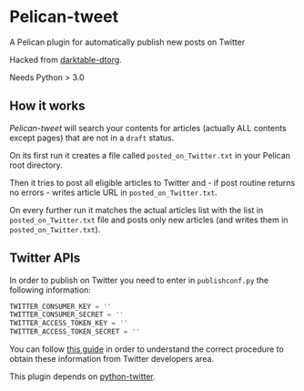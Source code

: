 # Pelican-tweet

A Pelican plugin for automatically publish new posts on Twitter

Hacked from [darktable-dtorg](https://github.com/darktable-org/dtorg).

Needs Python > 3.0

## How it works

*Pelican-tweet* will search your contents for articles (actually ALL contents except pages) that are not in a `draft` status.

On its first run it creates a file called `posted_on_Twitter.txt` in your Pelican root directory.

Then it tries to post all eligible articles to Twitter and - if post routine returns no errors - writes article URL in `posted_on_Twitter.txt`.

On every further run it matches the actual articles list with the list in `posted_on_Twitter.txt` file and posts only new articles (and writes them in `posted_on_Twitter.txt`).

## Twitter APIs

In order to publish on Twitter you need to enter in `publishconf.py` the following information:

``` python
TWITTER_CONSUMER_KEY = ''
TWITTER_CONSUMER_SECRET = ''
TWITTER_ACCESS_TOKEN_KEY = ''
TWITTER_ACCESS_TOKEN_SECRET = ''
```

You can follow [this guide](https://www.slickremix.com/docs/how-to-get-api-keys-and-tokens-for-twitter/) in order to understand the correct procedure to obtain these information from Twitter developers area.

This plugin depends on [python-twitter](https://code.google.com/archive/p/python-twitter/).
